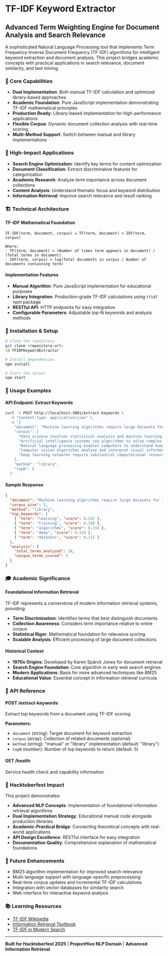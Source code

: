 # TF-IDF Keyword Extractor

## Advanced Term Weighting Engine for Document Analysis and Search Relevance

A sophisticated Natural Language Processing tool that implements Term Frequency-Inverse Document Frequency (TF-IDF) algorithms for intelligent keyword extraction and document analysis. This project bridges academic concepts with practical applications in search relevance, document similarity, and text mining.

### 🎯 Core Capabilities

- **Dual Implementation**: Both manual TF-IDF calculation and optimized library-based approaches
- **Academic Foundation**: Pure JavaScript implementation demonstrating TF-IDF mathematical principles
- **Production Ready**: Library-based implementation for high-performance applications
- **Flexible Corpus**: Dynamic document collection analysis with real-time scoring
- **Multi-Method Support**: Switch between manual and library implementations

### 🔬 High-Impact Applications

- **Search Engine Optimization**: Identify key terms for content optimization
- **Document Classification**: Extract discriminative features for categorization
- **Academic Research**: Analyze term importance across document collections
- **Content Analysis**: Understand thematic focus and keyword distribution
- **Information Retrieval**: Improve search relevance and result ranking

### 🏗️ Technical Architecture

#### TF-IDF Mathematical Foundation

```
TF-IDF(term, document, corpus) = TF(term, document) × IDF(term, corpus)

Where:
- TF(term, document) = (Number of times term appears in document) / (Total terms in document)
- IDF(term, corpus) = log(Total documents in corpus / Number of documents containing term)
```

#### Implementation Features

- **Manual Algorithm**: Pure JavaScript implementation for educational purposes
- **Library Integration**: Production-grade TF-IDF calculations using `tfidf` npm package
- **RESTful API**: HTTP endpoints for easy integration
- **Configurable Parameters**: Adjustable top-N keywords and analysis methods

### 🚀 Installation & Setup

```bash
# Clone the repository
git clone <repository-url>
cd TFIDFKeywordExtractor

# Install dependencies
npm install

# Start the server
npm start
```

### 📖 Usage Examples

#### API Endpoint: Extract Keywords

```bash
curl -X POST http://localhost:3001/extract-keywords \
  -H "Content-Type: application/json" \
  -d '{
    "document": "Machine learning algorithms require large datasets for training and validation. Deep learning models particularly benefit from extensive training data to achieve high accuracy in complex tasks like image recognition and natural language processing.",
    "corpus": [
      "Data science involves statistical analysis and machine learning techniques.",
      "Artificial intelligence systems use algorithms to solve complex problems.",
      "Natural language processing enables computers to understand human language.",
      "Computer vision algorithms analyze and interpret visual information.",
      "Deep learning networks require substantial computational resources."
    ],
    "method": "library",
    "topN": 5
  }'
```

#### Sample Response

```json
{
  "document": "Machine learning algorithms require large datasets for training and validation. Deep learning models particularly benefit from extensive training data...",
  "corpus_size": 5,
  "method": "library",
  "top_keywords": [
    { "term": "learning", "score": 0.245 },
    { "term": "training", "score": 0.198 },
    { "term": "algorithms", "score": 0.156 },
    { "term": "deep", "score": 0.134 },
    { "term": "datasets", "score": 0.112 }
  ],
  "analysis": {
    "total_terms_analyzed": 28,
    "unique_terms_scored": 5
  }
}
```

### 🎓 Academic Significance

#### Foundational Information Retrieval

TF-IDF represents a cornerstone of modern information retrieval systems, providing:

- **Term Discrimination**: Identifies terms that best distinguish documents
- **Collection Awareness**: Considers term importance relative to entire corpus
- **Statistical Rigor**: Mathematical foundation for relevance scoring
- **Scalable Analysis**: Efficient processing of large document collections

#### Historical Context

- **1970s Origins**: Developed by Karen Spärck Jones for document retrieval
- **Search Engine Foundation**: Core algorithm in early web search engines
- **Modern Applications**: Basis for more advanced techniques like BM25
- **Educational Value**: Essential concept in information retrieval curricula

### 🔧 API Reference

#### POST /extract-keywords

Extract top keywords from a document using TF-IDF scoring.

**Parameters:**
- `document` (string): Target document for keyword extraction
- `corpus` (array): Collection of related documents (optional)
- `method` (string): "manual" or "library" implementation (default: "library")
- `topN` (number): Number of top keywords to return (default: 5)

#### GET /health

Service health check and capability information.

### 🌟 Hacktoberfest Impact

This project demonstrates:

- **Advanced NLP Concepts**: Implementation of foundational information retrieval algorithms
- **Dual Implementation Strategy**: Educational manual code alongside production libraries
- **Academic-Practical Bridge**: Connecting theoretical concepts with real-world applications
- **API Design Excellence**: RESTful interface for easy integration
- **Documentation Quality**: Comprehensive explanation of mathematical foundations

### 🔮 Future Enhancements

- BM25 algorithm implementation for improved search relevance
- Multi-language support with language-specific preprocessing
- Real-time corpus updates and incremental TF-IDF calculations
- Integration with vector databases for similarity search
- Web interface for interactive keyword analysis

### 📚 Learning Resources

- [TF-IDF Wikipedia](https://en.wikipedia.org/wiki/Tf%E2%80%93idf)
- [Information Retrieval Textbook](https://nlp.stanford.edu/IR-book/)
- [TF-IDF in Modern Search](https://www.elastic.co/guide/en/elasticsearch/guide/current/scoring-theory.html)

---

**Built for Hacktoberfest 2025** | **ProjectHive NLP Domain** | **Advanced Information Retrieval**